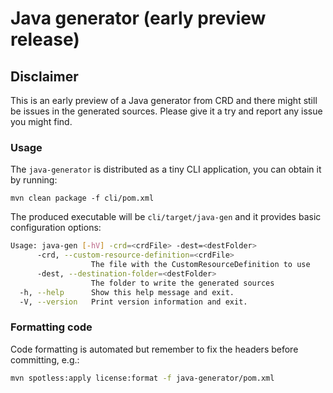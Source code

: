 # Java generator (early preview release)

## Disclaimer

This is an early preview of a Java generator from CRD and
there might still be issues in the generated sources.
Please give it a try and report any issue you might find.

### Usage

The `java-generator` is distributed as a tiny CLI application, you can obtain it by running:

```
mvn clean package -f cli/pom.xml
```

The produced executable will be `cli/target/java-gen` and it provides basic configuration options:

```bash
Usage: java-gen [-hV] -crd=<crdFile> -dest=<destFolder>
      -crd, --custom-resource-definition=<crdFile>
                  The file with the CustomResourceDefinition to use
      -dest, --destination-folder=<destFolder>
                  The folder to write the generated sources
  -h, --help      Show this help message and exit.
  -V, --version   Print version information and exit.
```

### Formatting code

Code formatting is automated but remember to fix the headers before committing, e.g.:

```bash
mvn spotless:apply license:format -f java-generator/pom.xml
```
